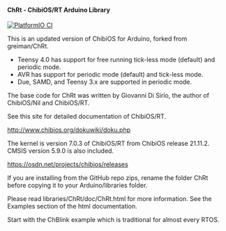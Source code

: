 #### ChRt - ChibiOS/RT Arduino Library

[![PlatformIO CI](https://github.com/brunob45/ChRt/actions/workflows/compile.yaml/badge.svg)](https://github.com/brunob45/ChRt/actions/workflows/compile.yaml)

This is an updated version of ChibiOS for Arduino, forked from greiman/ChRt. 

- Teensy 4.0 has support for free running tick-less mode (default) and periodic mode.
- AVR has support for periodic mode (default) and tick-less mode.
- Due, SAMD, and Teensy 3.x are supported in periodic mode.

The base code for ChRt was written by Giovanni Di Sirio, the author
of ChibiOS/Nil and ChibiOS/RT.

See this site for detailed documentation of ChibiOS/RT.

http://www.chibios.org/dokuwiki/doku.php

The kernel is version 7.0.3 of ChibiOS/RT from ChibiOS release 21.11.2. 
CMSIS version 5.9.0 is also included.

https://osdn.net/projects/chibios/releases

If you are installing from the GitHub repo zips, rename the folder ChRt
before copying it to your Arduino/libraries folder.

Please read libraries/ChRt/doc/ChRt.html for more information.  See the 
Examples section of the html documentation.

Start with the ChBlink example which is traditional for almost every RTOS.

